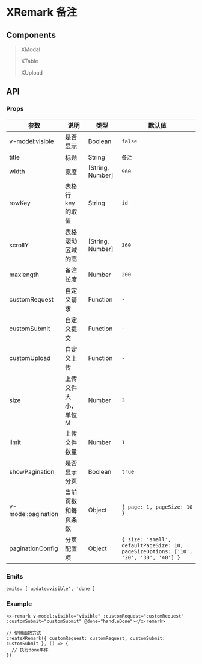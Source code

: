 # XRemark 备注

## Components

> XModal
> 
> XTable
> 
> XUpload

## API

### Props

| 参数 | 说明 | 类型 | 默认值                                                                                        |
| --- | --- | --- |--------------------------------------------------------------------------------------------|
| v-model:visible | 是否显示 | Boolean | `false`                                                                                    |
| title | 标题 | String | `备注`                                                                                       |
| width | 宽度 | [String, Number] | `960`
| rowKey | 表格行 key 的取值 | String | `id` |                                                                                         |
| scrollY | 表格滚动区域的高 | [String, Number] | `360`                                                                                      |
| maxlength | 备注长度 | Number | `200`                                                                                      |
| customRequest | 自定义请求 | Function | `-`                                                                                        |
| customSubmit | 自定义提交 | Function | `-`                                                                                        |
| customUpload | 自定义上传 | Function | `-`                                                                                        |
| size | 上传文件大小，单位M | Number | `3`                                                                                        |
| limit | 上传文件数量 | Number | `1`                                                                                        |
| showPagination | 是否显示分页 | Boolean | `true`                                                                                     |
| v-model:pagination | 当前页数和每页条数 | Object | `{ page: 1, pageSize: 10 }`                                                                |
| paginationConfig | 分页配置项 | Object | `{ size: 'small', defaultPageSize: 10, pageSizeOptions: ['10', '20', '30', '40'] }` |

### Emits

```vue
emits: ['update:visible', 'done']
```

### Example

```vue
<x-remark v-model:visible="visible" :customRequest="customRequest" :customSubmit="customSubmit" @done="handleDone"></x-remark>

// 使用函数方法
createXRemark({ customRequest: customRequest, customSubmit: customSubmit }, () => {
  // 执行done事件
})
```
